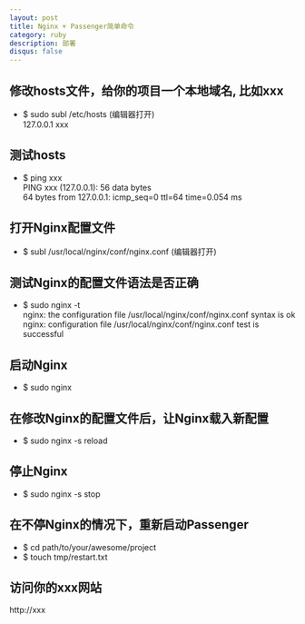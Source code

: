```yaml
---
layout: post
title: Nginx + Passenger简单命令
category: ruby
description: 部署
disqus: false
---
```


## 修改hosts文件，给你的项目一个本地域名, 比如xxx    
* $ sudo subl /etc/hosts (编辑器打开)   
127.0.0.1 xxx    


## 测试hosts   
* $ ping xxx   
PING xxx (127.0.0.1): 56 data bytes     
64 bytes from 127.0.0.1: icmp_seq=0 ttl=64 time=0.054 ms    


## 打开Nginx配置文件   
* $ subl /usr/local/nginx/conf/nginx.conf (编辑器打开)    


## 测试Nginx的配置文件语法是否正确   
* $ sudo nginx -t   
nginx: the configuration file /usr/local/nginx/conf/nginx.conf syntax is ok   
nginx: configuration file /usr/local/nginx/conf/nginx.conf test is successful   


## 启动Nginx   
* $ sudo nginx   


## 在修改Nginx的配置文件后，让Nginx载入新配置   
* $ sudo nginx -s reload   


## 停止Nginx   
* $ sudo nginx -s stop   


## 在不停Nginx的情况下，重新启动Passenger   
* $ cd path/to/your/awesome/project   
* $ touch tmp/restart.txt   


## 访问你的xxx网站      
http://xxx   



